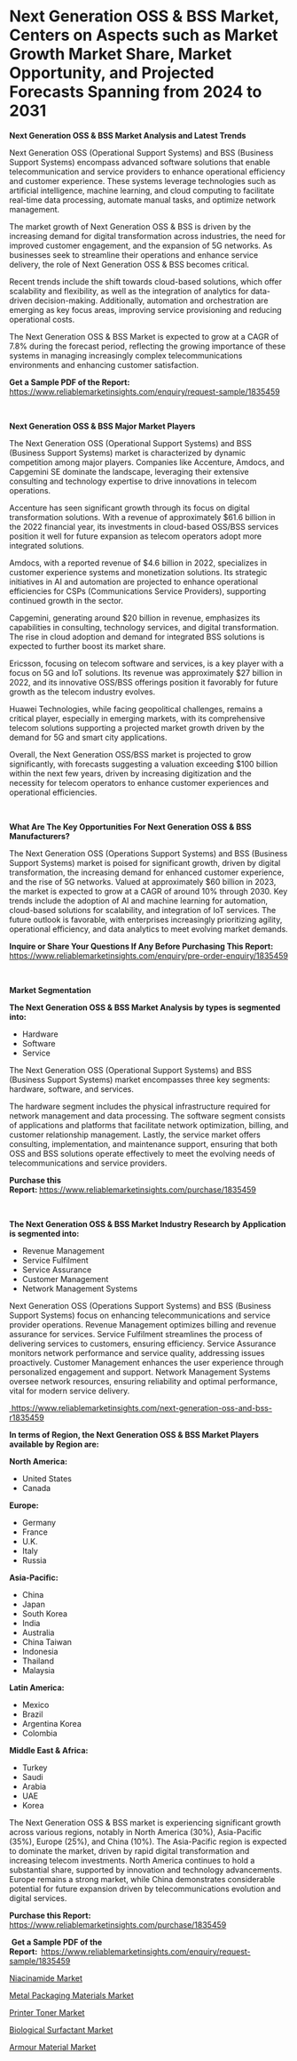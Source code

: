 <p><h1>Next Generation OSS & BSS Market, Centers on Aspects such as Market Growth Market Share, Market Opportunity, and Projected Forecasts Spanning from 2024 to 2031</h1></p><p><strong>Next Generation OSS & BSS Market Analysis and Latest Trends</strong></p>
<p><p>Next Generation OSS (Operational Support Systems) and BSS (Business Support Systems) encompass advanced software solutions that enable telecommunication and service providers to enhance operational efficiency and customer experience. These systems leverage technologies such as artificial intelligence, machine learning, and cloud computing to facilitate real-time data processing, automate manual tasks, and optimize network management.</p><p>The market growth of Next Generation OSS & BSS is driven by the increasing demand for digital transformation across industries, the need for improved customer engagement, and the expansion of 5G networks. As businesses seek to streamline their operations and enhance service delivery, the role of Next Generation OSS & BSS becomes critical.</p><p>Recent trends include the shift towards cloud-based solutions, which offer scalability and flexibility, as well as the integration of analytics for data-driven decision-making. Additionally, automation and orchestration are emerging as key focus areas, improving service provisioning and reducing operational costs. </p><p>The Next Generation OSS & BSS Market is expected to grow at a CAGR of 7.8% during the forecast period, reflecting the growing importance of these systems in managing increasingly complex telecommunications environments and enhancing customer satisfaction.</p></p>
<p><strong>Get a Sample PDF of the Report:&nbsp;</strong> <a href="https://www.reliablemarketinsights.com/enquiry/request-sample/1835459?utm_campaign=1575&utm_medium=2&utm_source=Github&utm_content=ia&utm_term=16102024&utm_id=next-generation-oss-bss">https://www.reliablemarketinsights.com/enquiry/request-sample/1835459</a></p>
<p>&nbsp;</p>
<p><strong>Next Generation OSS & BSS Major Market Players</strong></p>
<p><p>The Next Generation OSS (Operational Support Systems) and BSS (Business Support Systems) market is characterized by dynamic competition among major players. Companies like Accenture, Amdocs, and Capgemini SE dominate the landscape, leveraging their extensive consulting and technology expertise to drive innovations in telecom operations.</p><p>Accenture has seen significant growth through its focus on digital transformation solutions. With a revenue of approximately $61.6 billion in the 2022 financial year, its investments in cloud-based OSS/BSS services position it well for future expansion as telecom operators adopt more integrated solutions.</p><p>Amdocs, with a reported revenue of $4.6 billion in 2022, specializes in customer experience systems and monetization solutions. Its strategic initiatives in AI and automation are projected to enhance operational efficiencies for CSPs (Communications Service Providers), supporting continued growth in the sector.</p><p>Capgemini, generating around $20 billion in revenue, emphasizes its capabilities in consulting, technology services, and digital transformation. The rise in cloud adoption and demand for integrated BSS solutions is expected to further boost its market share.</p><p>Ericsson, focusing on telecom software and services, is a key player with a focus on 5G and IoT solutions. Its revenue was approximately $27 billion in 2022, and its innovative OSS/BSS offerings position it favorably for future growth as the telecom industry evolves.</p><p>Huawei Technologies, while facing geopolitical challenges, remains a critical player, especially in emerging markets, with its comprehensive telecom solutions supporting a projected market growth driven by the demand for 5G and smart city applications.</p><p>Overall, the Next Generation OSS/BSS market is projected to grow significantly, with forecasts suggesting a valuation exceeding $100 billion within the next few years, driven by increasing digitization and the necessity for telecom operators to enhance customer experiences and operational efficiencies.</p></p>
<p>&nbsp;</p>
<p><strong>What Are The Key Opportunities For Next Generation OSS & BSS Manufacturers?</strong></p>
<p><p>The Next Generation OSS (Operations Support Systems) and BSS (Business Support Systems) market is poised for significant growth, driven by digital transformation, the increasing demand for enhanced customer experience, and the rise of 5G networks. Valued at approximately $60 billion in 2023, the market is expected to grow at a CAGR of around 10% through 2030. Key trends include the adoption of AI and machine learning for automation, cloud-based solutions for scalability, and integration of IoT services. The future outlook is favorable, with enterprises increasingly prioritizing agility, operational efficiency, and data analytics to meet evolving market demands.</p></p>
<p><strong>Inquire or Share Your Questions If Any Before Purchasing This Report:</strong> <a href="https://www.reliablemarketinsights.com/enquiry/pre-order-enquiry/1835459?utm_campaign=1575&utm_medium=2&utm_source=Github&utm_content=ia&utm_term=16102024&utm_id=next-generation-oss-bss">https://www.reliablemarketinsights.com/enquiry/pre-order-enquiry/1835459</a></p>
<p>&nbsp;</p>
<p><strong>Market Segmentation</strong></p>
<p><strong>The Next Generation OSS & BSS Market Analysis by types is segmented into:</strong></p>
<p><ul><li>Hardware</li><li>Software</li><li>Service</li></ul></p>
<p><p>The Next Generation OSS (Operational Support Systems) and BSS (Business Support Systems) market encompasses three key segments: hardware, software, and services. </p><p>The hardware segment includes the physical infrastructure required for network management and data processing. The software segment consists of applications and platforms that facilitate network optimization, billing, and customer relationship management. Lastly, the service market offers consulting, implementation, and maintenance support, ensuring that both OSS and BSS solutions operate effectively to meet the evolving needs of telecommunications and service providers.</p></p>
<p><strong>Purchase this Report:&nbsp;</strong><a href="https://www.reliablemarketinsights.com/purchase/1835459?utm_campaign=1575&utm_medium=2&utm_source=Github&utm_content=ia&utm_term=16102024&utm_id=next-generation-oss-bss">https://www.reliablemarketinsights.com/purchase/1835459</a></p>
<p>&nbsp;</p>
<p><strong>The Next Generation OSS & BSS Market Industry Research by Application is segmented into:</strong></p>
<p><ul><li>Revenue Management</li><li>Service Fulfilment</li><li>Service Assurance</li><li>Customer Management</li><li>Network Management Systems</li></ul></p>
<p><p>Next Generation OSS (Operations Support Systems) and BSS (Business Support Systems) focus on enhancing telecommunications and service provider operations. Revenue Management optimizes billing and revenue assurance for services. Service Fulfilment streamlines the process of delivering services to customers, ensuring efficiency. Service Assurance monitors network performance and service quality, addressing issues proactively. Customer Management enhances the user experience through personalized engagement and support. Network Management Systems oversee network resources, ensuring reliability and optimal performance, vital for modern service delivery.</p></p>
<p><a href="https://www.reliablemarketinsights.com/next-generation-oss-and-bss-r1835459?utm_campaign=1575&utm_medium=2&utm_source=Github&utm_content=ia&utm_term=16102024&utm_id=next-generation-oss-bss">&nbsp;https://www.reliablemarketinsights.com/next-generation-oss-and-bss-r1835459</a></p>
<p><strong>In terms of Region, the Next Generation OSS & BSS Market Players available by Region are:</strong></p>
<p>
    <p> <strong> North America: </strong>
        <ul>
            <li>United States</li>
            <li>Canada</li>
        </ul>
        </p> 
    <p> <strong> Europe: </strong>
        <ul>
            <li>Germany</li>
            <li>France</li>
            <li>U.K.</li>
            <li>Italy</li>
            <li>Russia</li>
        </ul>
        </p> 
    <p> <strong> Asia-Pacific: </strong>
        <ul>
            <li>China</li>
            <li>Japan</li>
            <li>South Korea</li>
            <li>India</li>
            <li>Australia</li>
            <li>China Taiwan</li>
            <li>Indonesia</li>
            <li>Thailand</li>
            <li>Malaysia</li>
        </ul>
        </p> 
    <p> <strong> Latin America: </strong>
        <ul>
            <li>Mexico</li>
            <li>Brazil</li>
            <li>Argentina Korea</li>
            <li>Colombia</li>
        </ul>
        </p> 
    <p> <strong> Middle East & Africa: </strong>
        <ul>
            <li>Turkey</li>
            <li>Saudi</li>
            <li>Arabia</li>
            <li>UAE</li>
            <li>Korea</li>
        </ul>
    </p>
    </p>
<p><p>The Next Generation OSS & BSS market is experiencing significant growth across various regions, notably in North America (30%), Asia-Pacific (35%), Europe (25%), and China (10%). The Asia-Pacific region is expected to dominate the market, driven by rapid digital transformation and increasing telecom investments. North America continues to hold a substantial share, supported by innovation and technology advancements. Europe remains a strong market, while China demonstrates considerable potential for future expansion driven by telecommunications evolution and digital services.</p></p>
<p><strong>Purchase this Report: </strong><a href="https://www.reliablemarketinsights.com/purchase/1835459?utm_campaign=1575&utm_medium=2&utm_source=Github&utm_content=ia&utm_term=16102024&utm_id=next-generation-oss-bss">https://www.reliablemarketinsights.com/purchase/1835459</a></p>
<p>&nbsp;<strong>Get a Sample PDF of the Report:&nbsp;&nbsp;</strong><a href="https://www.reliablemarketinsights.com/enquiry/request-sample/1835459?utm_campaign=1575&utm_medium=2&utm_source=Github&utm_content=ia&utm_term=16102024&utm_id=next-generation-oss-bss">https://www.reliablemarketinsights.com/enquiry/request-sample/1835459</a></p>
<p><strong></strong></p>
<p><p><a href="https://www.linkedin.com/pulse/global-niacinamide-market-trends-insights-growth-opportunities-c6qcc?utm_campaign=1575&utm_medium=2&utm_source=Github&utm_content=ia&utm_term=16102024&utm_id=next-generation-oss-bss">Niacinamide Market</a></p><p><a href="https://www.linkedin.com/pulse/metal-packaging-materials-market-consolidation-impact-structure-evlgc?utm_campaign=1575&utm_medium=2&utm_source=Github&utm_content=ia&utm_term=16102024&utm_id=next-generation-oss-bss">Metal Packaging Materials Market</a></p><p><a href="https://www.linkedin.com/pulse/regulatory-landscape-its-influence-global-printer-toner-folmc?utm_campaign=1575&utm_medium=2&utm_source=Github&utm_content=ia&utm_term=16102024&utm_id=next-generation-oss-bss">Printer Toner Market</a></p><p><a href="https://www.linkedin.com/pulse/market-insights-global-biological-surfactant-forecast-gvs2f?utm_campaign=1575&utm_medium=2&utm_source=Github&utm_content=ia&utm_term=16102024&utm_id=next-generation-oss-bss">Biological Surfactant Market</a></p><p><a href="https://www.linkedin.com/pulse/comprehensive-armour-material-market-report-segmentation-luvhf?utm_campaign=1575&utm_medium=2&utm_source=Github&utm_content=ia&utm_term=16102024&utm_id=next-generation-oss-bss">Armour Material Market</a></p></p>